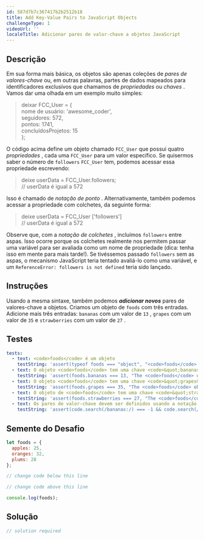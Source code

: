 ```yaml
---
id: 587d7b7c367417b2b2512b18
title: Add Key-Value Pairs to JavaScript Objects
challengeType: 1
videoUrl: ''
localeTitle: Adicionar pares de valor-chave a objetos JavaScript
---
```


## Descrição
<section id="description"> Em sua forma mais básica, os objetos são apenas coleções de <dfn>pares de valores-chave</dfn> ou, em outras palavras, partes de dados mapeados para identificadores exclusivos que chamamos de <dfn>propriedades</dfn> ou <dfn>chaves</dfn> . Vamos dar uma olhada em um exemplo muito simples: <blockquote> deixar FCC_User = { <br> nome de usuário: &#39;awesome_coder&#39;, <br> seguidores: 572, <br> pontos: 1741, <br> concluídosProjetos: 15 <br> }; </blockquote> O código acima define um objeto chamado <code>FCC_User</code> que possui quatro <dfn>propriedades</dfn> , cada uma <code>FCC_User</code> para um valor específico. Se quisermos saber o número de <code>followers</code> <code>FCC_User</code> tem, podemos acessar essa propriedade escrevendo: <blockquote> deixe userData = FCC_User.followers; <br> // userData é igual a 572 </blockquote> Isso é chamado de <dfn>notação de ponto</dfn> . Alternativamente, também podemos acessar a propriedade com colchetes, da seguinte forma: <blockquote> deixe userData = FCC_User [&#39;followers&#39;] <br> // userData é igual a 572 </blockquote> Observe que, com a <dfn>notação de colchetes</dfn> , incluímos <code>followers</code> entre aspas. Isso ocorre porque os colchetes realmente nos permitem passar uma variável para ser avaliada como um nome de propriedade (dica: tenha isso em mente para mais tarde!). Se tivéssemos passado <code>followers</code> sem as aspas, o mecanismo JavaScript teria tentado avaliá-lo como uma variável, e um <code>ReferenceError: followers is not defined</code> teria sido lançado. </section>

## Instruções
<section id="instructions"> Usando a mesma sintaxe, também podemos <em><strong>adicionar novos</strong></em> pares de valores-chave a objetos. Criamos um objeto de <code>foods</code> com três entradas. Adicione mais três entradas: <code>bananas</code> com um valor de <code>13</code> , <code>grapes</code> com um valor de <code>35</code> e <code>strawberries</code> com um valor de <code>27</code> . </section>

## Testes
<section id='tests'>

```yml
tests:
  - text: <code>foods</code> é um objeto
    testString: 'assert(typeof foods === "object", "<code>foods</code> is an object");'
  - text: O objeto <code>foods</code> tem uma chave <code>&quot;bananas&quot;</code> com um valor de <code>13</code>
    testString: 'assert(foods.bananas === 13, "The <code>foods</code> object has a key <code>"bananas"</code> with a value of <code>13</code>");'
  - text: O objeto <code>foods</code> tem uma chave <code>&quot;grapes&quot;</code> com um valor de <code>35</code>
    testString: 'assert(foods.grapes === 35, "The <code>foods</code> object has a key <code>"grapes"</code> with a value of <code>35</code>");'
  - text: O objeto de <code>foods</code> tem uma chave <code>&quot;strawberries&quot;</code> com um valor de <code>27</code>
    testString: 'assert(foods.strawberries === 27, "The <code>foods</code> object has a key <code>"strawberries"</code> with a value of <code>27</code>");'
  - text: Os pares de valor-chave devem ser definidos usando a notação de pontos ou colchetes
    testString: 'assert(code.search(/bananas:/) === -1 && code.search(/grapes:/) === -1 && code.search(/strawberries:/) === -1, "The key-value pairs should be set using dot or bracket notation");'

```

</section>

## Semente do Desafio
<section id='challengeSeed'>

<div id='js-seed'>

```js
let foods = {
  apples: 25,
  oranges: 32,
  plums: 28
};

// change code below this line

// change code above this line

console.log(foods);

```

</div>



</section>

## Solução
<section id='solution'>

```js
// solution required
```
</section>
